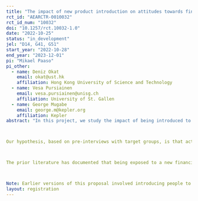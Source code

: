```yaml
---
title: "The impact of new product introduction on attitudes towards finance"
rct_id: "AEARCTR-0010032"
rct_id_num: "10032"
doi: "10.1257/rct.10032-1.0"
date: "2022-10-25"
status: "in_development"
jel: "D14, G41, G51"
start_year: "2022-10-28"
end_year: "2023-12-01"
pi: "Mikael Paaso"
pi_other:
  - name: Deniz Okat
    email: okat@ust.hk
    affiliation: Hong Kong University of Science and Technology
  - name: Vesa Pursiainen
    email: vesa.pursiainen@unisg.ch
    affiliation: University of St. Gallen
  - name: George Mugabe
    email: george.m@kepler.org
    affiliation: Kepler
abstract: "In this project, we study the impact of being introduced to mobile banking on attitudes towards other financial services. Our hypothesis is that being introduced to a new financial product can act as a "gateway" that lowers barriers (such as a lack of trust) that have previously slowed adoption of formal financial products. We therefore conduct an RCT in which people are randomly assigned to receive a cash grant, a transfer to a mobile banking account (which they will have to create) or a transfer to a mobile banking account and incentives to save using the account. We then survey these people regularly to track their attitudes towards and use of other financial products, such as loans, formal non-mobile banking and informal savings groups. 

Our hypothesis, based on pre-interviews with target groups, is that active usage of mobile banking would encourage using of other formal financial products. While everyone in our sample has a physical bank account by design, these tend to be perceived as having limited utility other than a secure store of money and way to pay tuition fees. Being encouraged to use a low-cost and convenient bank account (that pays interest) which also enables easier access to borrowing could plausibly affect attitudes towards use of these products.

The prior literature has documented that being exposed to a new financial product changes people's attitudes towards that product. For instance, Bachas et al (2021) find that being introduced to debit cards leads to higher trust in the bank that issued the card and Mehrotra, Somville and Vandevalle (2021) find that repeat interactions with a banker increase trust in the banker and other bankers. There is also some evidence that being introduced to a simple bank account (and a financial literacy training program) can increase trust in banks (Horn et al. 2021) and that being introduced to a new fintech product increases stock market participation (Hong, Lu and Pan, 2021). However, Herrerias and Alvarez (2022) do not find any association between having financial product (introduced by a third party) and financial behavior.

Note: Earlier versions of this proposal involved introducing people to mobile money instead of mobile banking. After pre-interviews, we concluded that the government of Rwanda's efforts to promote mobile money during the COVID-19 pandemic and associated lockdowns had lifted usage rates among our sample so high that we would be unable to shift attitudes towards them. However, mobile money is still (based on our pre-interviews) seen as a mainly transactional device / short-term medium for holding cash. We hope that introducing a bank account that pays interest and unlocks access to loans will be perceived as sufficiently different."
layout: registration
---
```



